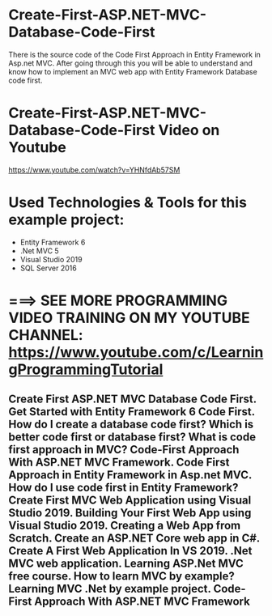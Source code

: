 # Create-First-ASP.NET-MVC-Database-Code-First
There is the source code of the Code First Approach in Entity Framework in Asp.net MVC. After going through this you will be able to understand and know how to implement an MVC web app with Entity Framework Database code first.

# Create-First-ASP.NET-MVC-Database-Code-First Video on Youtube
https://www.youtube.com/watch?v=YHNfdAb57SM

# Used Technologies & Tools for this example project:
- Entity Framework 6
- .Net MVC 5
- Visual Studio 2019
- SQL Server 2016

# ===> SEE MORE PROGRAMMING VIDEO TRAINING ON MY YOUTUBE CHANNEL: https://www.youtube.com/c/LearningProgrammingTutorial

Create First ASP.NET MVC Database Code First.
Get Started with Entity Framework 6 Code First.
How do I create a database code first?
Which is better code first or database first?
What is code first approach in MVC?
Code-First Approach With ASP.NET MVC Framework.
Code First Approach in Entity Framework in Asp.net MVC.
How do I use code first in Entity Framework?
Create First MVC Web Application using Visual Studio 2019.
Building Your First Web App using Visual Studio 2019.
Creating a Web App from Scratch.
Create an ASP.NET Core web app in C#.
Create A First Web Application In VS 2019.
.Net MVC web application.
Learning ASP.Net MVC free course.
How to learn MVC by example?
Learning MVC .Net by example project.
Code-First Approach With ASP.NET MVC Framework
----------------------------------
